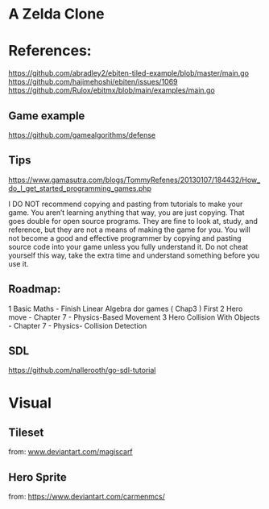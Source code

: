 # A Zelda Clone


# References:
https://github.com/abradley2/ebiten-tiled-example/blob/master/main.go
https://github.com/hajimehoshi/ebiten/issues/1069
https://github.com/Rulox/ebitmx/blob/main/examples/main.go

## Game example
https://github.com/gamealgorithms/defense

## Tips
https://www.gamasutra.com/blogs/TommyRefenes/20130107/184432/How_do_I_get_started_programming_games.php

I DO NOT recommend copying and pasting from tutorials to make your game. 
You aren’t learning anything that way, you are just copying. 
That goes double for open source programs. They are fine to look at, study, and reference, 
but they are not a means of making the game for you. You will not become a good and effective 
programmer by copying and pasting source code into your game unless you fully understand it. Do not cheat yourself this way, 
take the extra time and understand something before you use it.

## Roadmap:
1 Basic Maths - Finish Linear Algebra dor games ( Chap3 ) First
2 Hero move - Chapter 7 - Physics-Based Movement
3 Hero Collision With Objects - Chapter 7 - Physics- Collision Detection

## SDL
https://github.com/nallerooth/go-sdl-tutorial

# Visual
## Tileset
from: www.deviantart.com/magiscarf

## Hero Sprite
from: https://www.deviantart.com/carmenmcs/

